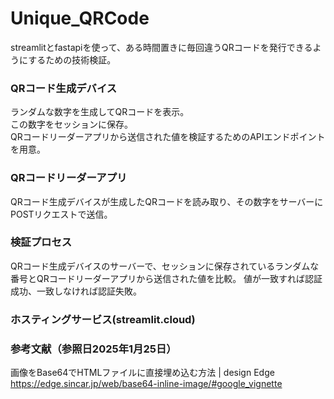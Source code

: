 # Unique_QRCode
streamlitとfastapiを使って、ある時間置きに毎回違うQRコードを発行できるようにするための技術検証。

### QRコード生成デバイス  

ランダムな数字を生成してQRコードを表示。  
この数字をセッションに保存。  
QRコードリーダーアプリから送信された値を検証するためのAPIエンドポイントを用意。  
### QRコードリーダーアプリ  
QRコード生成デバイスが生成したQRコードを読み取り、その数字をサーバーにPOSTリクエストで送信。   

### 検証プロセス  
QRコード生成デバイスのサーバーで、セッションに保存されているランダムな番号とQRコードリーダーアプリから送信された値を比較。
値が一致すれば認証成功、一致しなければ認証失敗。
### ホスティングサービス(streamlit.cloud)

### 参考文献（参照日2025年1月25日）
画像をBase64でHTMLファイルに直接埋め込む方法 | design Edge  
https://edge.sincar.jp/web/base64-inline-image/#google_vignette

